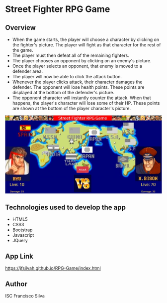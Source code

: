 # Street Fighter RPG Game

## Overview 

* When the game starts, the player will choose a character by clicking on the fighter's picture. The player will fight as that character for the rest of the game.
* The player must then defeat all of the remaining fighters.
* The player chooses an opponent by clicking on an enemy's picture.
* Once the player selects an opponent, that enemy is moved to a defender area.
* The player will now be able to click the attack button.
* Whenever the player clicks attack, their character damages the defender. The opponent will lose health points. These points are displayed at the bottom of the defender's picture. 
* The opponent character will instantly counter the attack. When that happens, the player's character will lose some of their HP. These points are shown at the bottom of the player character's picture.

![Screenshot](assets/images/screenshot.JPG)  

## Technologies used to develop the app
- HTML5
- CSS3
- Bootstrap
- Javascript
- JQuery

## App Link
https://jfsilvah.github.io/RPG-Game/index.html

## Author
ISC Francisco Silva
